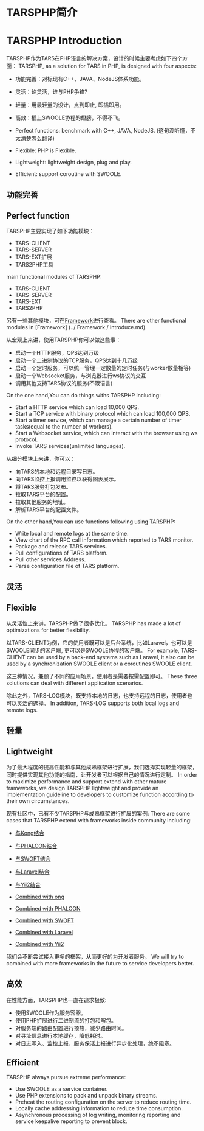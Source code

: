 
# TARSPHP简介
# TARSPHP Introduction


TARSPHP作为TARS在PHP语言的解决方案，设计的时候主要考虑如下四个方面：
TARSPHP, as a solution for TARS in PHP, is designed with four aspects:

* 功能完善：对标现有C++、JAVA、NodeJS体系功能。
* 灵活：论灵活，谁与PHP争锋?
* 轻量：用最轻量的设计，点到即止, 即插即用。
* 高效：插上SWOOLE协程的翅膀，不得不飞。

* Perfect functions: benchmark with C++, JAVA, NodeJS. (这句没听懂，不太清楚怎么翻译)
* Flexible: PHP is Flexible.
* Lightweight: lightweight design, plug and play.
* Efficient: support coroutine with SWOOLE.

## 功能完善
## Perfect function

TARSPHP主要实现了如下功能模块：
* TARS-CLIENT
* TARS-SERVER
* TARS-EXT扩展
* TARS2PHP工具

main functional modules of TARSPHP:
* TARS-CLIENT
* TARS-SERVER
* TARS-EXT 
* TARS2PHP 

另有一些其他模块，可在[Framework](../Framework/introduce.md)进行查看。
There are other functional modules in [Framework] (../ Framework / introduce.md).

从宏观上来讲，使用TARSPHP你可以做这些事：
* 启动一个HTTP服务，QPS达到万级
* 启动一个二进制协议的TCP服务，QPS达到十几万级
* 启动一个定时服务，可以统一管理一定数量的定时任务(与worker数量相等)
* 启动一个Websocket服务，与浏览器进行ws协议的交互
* 调用其他支持TARS协议的服务(不限语言)

On the one hand,You can do things withs TARSPHP including:
* Start a HTTP service which can load 10,000 QPS.
* Start a TCP service with binary protocol which can load 100,000 QPS.
* Start a timer service, which can manage a certain number of timer tasks(equal to the number of workers).
* Start a Websocket service, which can interact with the browser using ws protocol.
* Invoke TARS services(unlimited languages).

从细分模块上来讲，你可以：
* 向TARS的本地和远程目录写日志。
* 向TARS监控上报调用监控以获得图表展示。
* 将TARS服务打包发布。
* 拉取TARS平台的配置。
* 拉取其他服务的地址。
* 解析TARS平台的配置文件。

On the other hand,You can use functions following using TARSPHP:
* Write local and remote logs at the same time.
* View chart of the RPC call information which reported to TARS monitor.
* Package and release TARS services.
* Pull configurations of TARS platform.
* Pull other services Address.
* Parse configuration file of TARS platform.

## 灵活
## Flexible

从灵活性上来讲，TARSPHP做了很多优化。
TARSPHP has made a lot of optimizations for better flexibility.

以TARS-CLIENT为例，它的使用者既可以是后台系统，比如Laravel，也可以是SWOOLE同步的客户端, 更可以是SWOOLE协程的客户端。
For example, TARS-CLIENT can be used by a back-end systems such as Laravel, it also can be used by a synchronization SWOOLE client or a coroutines SWOOLE client.

这三种情况，兼顾了不同的应用场景，使用者是需要按需配置即可。
These three solutions can deal with different application scenarios.

除此之外，TARS-LOG模块，既支持本地的日志，也支持远程的日志，使用者也可以灵活的选择。
In addition, TARS-LOG supports both local logs and remote logs.

## 轻量
## Lightweight

为了最大程度的提高性能和与其他成熟框架进行扩展，我们选择实现轻量的框架，同时提供实现其他功能的指南，让开发者可以根据自己的情况进行定制。
In order to maximize performance and support extend with other mature frameworks, we design TARSPHP lightweight and provide an implementation guideline to developers to customize function according to their own circumstances.

现有社区中，已有不少TARSPHP与成熟框架进行扩展的案例:
There are some cases that TARSPHP extend with frameworks inside community including:

* [与Kong结合](https://tangramor.gitlab.io/tars-docker-guide/3.TARS-PHP-HTTP%E6%9C%8D%E5%8A%A1%E7%AB%AF%E4%B8%8E%E5%AE%A2%E6%88%B7%E7%AB%AF%E5%BC%80%E5%8F%91/)
* [与PHALCON结合]()
* [与SWOFT结合](../Advanced/swoft.md)
* [与Laravel结合](../Advanced/laravel.md)
* [与Yii2结合](../Advanced/yii2.md)

* [Combined with ong](https://tangramor.gitlab.io/tars-docker-guide/3.TARS-PHP-HTTP%E6%9C%8D%E5%8A%A1%E7%AB%AF%E4%B8%8E%E5%AE%A2%E6%88%B7%E7%AB%AF%E5%BC%80%E5%8F%91/)
* [Combined with PHALCON]()
* [Combined with SWOFT](../Advanced/swoft.md)
* [Combined with Laravel](../Advanced/laravel.md)
* [Combined with Yii2](../Advanced/yii2.md)

我们会不断尝试接入更多的框架，从而更好的为开发者服务。
We will try to combined with more frameworks in the future to service developers better.

## 高效
在性能方面，TARSPHP也一直在追求极致:
* 使用SWOOLE作为服务容器。
* 使用PHP扩展进行二进制流的打包和解包。
* 对服务端的路由配置进行预热，减少路由时间。
* 对寻址信息进行本地缓存，降低耗时。
* 对日志写入、监控上报、服务保活上报进行异步化处理，绝不阻塞。


## Efficient
TARSPHP always pursue extreme performance:
* Use SWOOLE as a service container.
* Use PHP extensions to pack and unpack binary streams.
* Preheat the routing configuration on the server to reduce routing time.
* Locally cache addressing information to reduce time consumption.
* Asynchronous processing of log writing, monitoring reporting and service keepalive reporting to prevent block.
